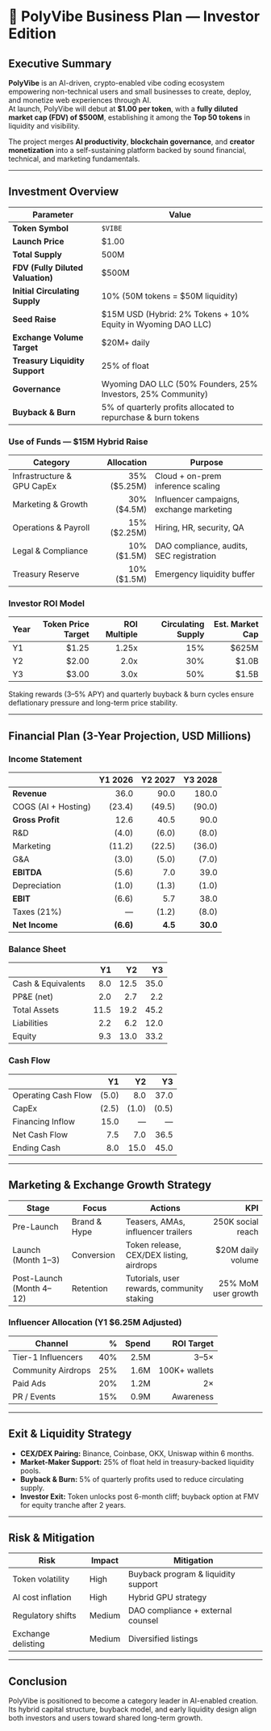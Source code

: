 # 💠 PolyVibe Business Plan — Investor Edition

## Executive Summary
**PolyVibe** is an AI-driven, crypto-enabled vibe coding ecosystem empowering non-technical users and small businesses to create, deploy, and monetize web experiences through AI.  
At launch, PolyVibe will debut at **$1.00 per token**, with a **fully diluted market cap (FDV) of $500M**, establishing it among the **Top 50 tokens** in liquidity and visibility.

The project merges **AI productivity**, **blockchain governance**, and **creator monetization** into a self-sustaining platform backed by sound financial, technical, and marketing fundamentals.

---

## Investment Overview

| Parameter | Value |
|------------|--------|
| **Token Symbol** | `$VIBE` |
| **Launch Price** | $1.00 |
| **Total Supply** | 500M |
| **FDV (Fully Diluted Valuation)** | $500M |
| **Initial Circulating Supply** | 10% (50M tokens = $50M liquidity) |
| **Seed Raise** | $15M USD (Hybrid: 2% Tokens + 10% Equity in Wyoming DAO LLC) |
| **Exchange Volume Target** | $20M+ daily |
| **Treasury Liquidity Support** | 25% of float |
| **Governance** | Wyoming DAO LLC (50% Founders, 25% Investors, 25% Community) |
| **Buyback & Burn** | 5% of quarterly profits allocated to repurchase & burn tokens |

### Use of Funds — $15M Hybrid Raise
| Category | Allocation | Purpose |
|-----------|-----------:|----------|
| Infrastructure & GPU CapEx | 35% ($5.25M) | Cloud + on-prem inference scaling |
| Marketing & Growth | 30% ($4.5M) | Influencer campaigns, exchange marketing |
| Operations & Payroll | 15% ($2.25M) | Hiring, HR, security, QA |
| Legal & Compliance | 10% ($1.5M) | DAO compliance, audits, SEC registration |
| Treasury Reserve | 10% ($1.5M) | Emergency liquidity buffer |

### Investor ROI Model
| Year | Token Price Target | ROI Multiple | Circulating Supply | Est. Market Cap |
|------|-------------------:|--------------:|-------------------:|----------------:|
| Y1 | $1.25 | 1.25x | 15% | $625M |
| Y2 | $2.00 | 2.0x | 30% | $1.0B |
| Y3 | $3.00 | 3.0x | 50% | $1.5B |

Staking rewards (3–5% APY) and quarterly buyback & burn cycles ensure deflationary pressure and long-term price stability.

---

## Financial Plan (3-Year Projection, USD Millions)

### Income Statement
|  | Y1 2026 | Y2 2027 | Y3 2028 |
|---|---------:|---------:|---------:|
| **Revenue** | 36.0 | 90.0 | 180.0 |
| COGS (AI + Hosting) | (23.4) | (49.5) | (90.0) |
| **Gross Profit** | 12.6 | 40.5 | 90.0 |
| R&D | (4.0) | (6.0) | (8.0) |
| Marketing | (11.2) | (22.5) | (36.0) |
| G&A | (3.0) | (5.0) | (7.0) |
| **EBITDA** | (5.6) | 7.0 | 39.0 |
| Depreciation | (1.0) | (1.3) | (1.0) |
| **EBIT** | (6.6) | 5.7 | 38.0 |
| Taxes (21%) | — | (1.2) | (8.0) |
| **Net Income** | **(6.6)** | **4.5** | **30.0** |

### Balance Sheet
|  | Y1 | Y2 | Y3 |
|---|---:|---:|---:|
| Cash & Equivalents | 8.0 | 12.5 | 35.0 |
| PP&E (net) | 2.0 | 2.7 | 2.2 |
| Total Assets | 11.5 | 19.2 | 45.2 |
| Liabilities | 2.2 | 6.2 | 12.0 |
| Equity | 9.3 | 13.0 | 33.2 |

### Cash Flow
|  | Y1 | Y2 | Y3 |
|---|---:|---:|---:|
| Operating Cash Flow | (5.0) | 8.0 | 37.0 |
| CapEx | (2.5) | (1.0) | (0.5) |
| Financing Inflow | 15.0 | — | — |
| Net Cash Flow | 7.5 | 7.0 | 36.5 |
| Ending Cash | 8.0 | 15.0 | 45.0 |

---

## Marketing & Exchange Growth Strategy

| Stage | Focus | Actions | KPI |
|--------|--------|----------|----:|
| Pre-Launch | Brand & Hype | Teasers, AMAs, influencer trailers | 250K social reach |
| Launch (Month 1–3) | Conversion | Token release, CEX/DEX listing, airdrops | $20M daily volume |
| Post-Launch (Month 4–12) | Retention | Tutorials, user rewards, community staking | 25% MoM user growth |

### Influencer Allocation (Y1 $6.25M Adjusted)
| Channel | % | Spend | ROI Target |
|----------|---:|-------:|------------:|
| Tier-1 Influencers | 40% | 2.5M | 3–5× |
| Community Airdrops | 25% | 1.6M | 100K+ wallets |
| Paid Ads | 20% | 1.2M | 2× |
| PR / Events | 15% | 0.9M | Awareness |

---

## Exit & Liquidity Strategy
- **CEX/DEX Pairing:** Binance, Coinbase, OKX, Uniswap within 6 months.  
- **Market-Maker Support:** 25% of float held in treasury-backed liquidity pools.  
- **Buyback & Burn:** 5% of quarterly profits used to reduce circulating supply.  
- **Investor Exit:** Token unlocks post 6-month cliff; buyback option at FMV for equity tranche after 2 years.  

---

## Risk & Mitigation
| Risk | Impact | Mitigation |
|------|--------|------------|
| Token volatility | High | Buyback program & liquidity support |
| AI cost inflation | High | Hybrid GPU strategy |
| Regulatory shifts | Medium | DAO compliance + external counsel |
| Exchange delisting | Medium | Diversified listings |

---

## Conclusion
PolyVibe is positioned to become a category leader in AI-enabled creation. Its hybrid capital structure, buyback model, and early liquidity design align both investors and users toward shared long-term growth.
